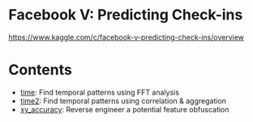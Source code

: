 # Facebook V: Predicting Check-ins

https://www.kaggle.com/c/facebook-v-predicting-check-ins/overview

# Contents
* [time](./time.ipynb): Find temporal patterns using FFT analysis
* [time2](./time2.ipynb): Find temporal patterns using correlation & aggregation
* [xy_accuracy](./xy_accuracy.ipynb): Reverse engineer a potential feature obfuscation
